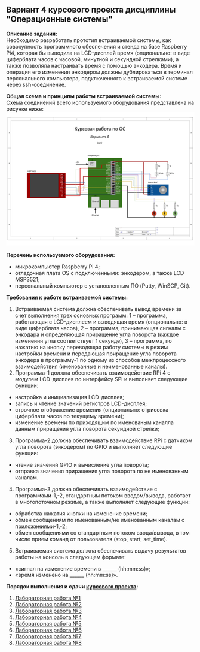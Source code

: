 ## Вариант 4 курсового проекта дисциплины "Операционные системы"

__Описание задания:__  
Необходимо разработать прототип встраиваемой системы, как совокупность программного обеспечения и стенда на базе Raspberry Pi4, которая бы выводила на LCD-дисплей время (опционально: в виде циферблата часов с часовой, минутной и секундной стрелками), а также позволяла настраивать время с помощью энкодера. Время и операция его изменения энкодером должны дублироваться в терминал персонального компьютера, подключенного к встраиваемой системе через ssh-соединение.   

__Общая схема и принципы работы встраиваемой системы:__  
Схема соединений всего используемого оборудования представлена на рисунке ниже:  
![Схема варианта 4](Вариант4-1.png)


__Перечень используемого оборудования:__
* микрокомпьютер Raspberry Pi 4;
* отладочная плата OS с подключенными: энкодером, а также LCD MSP3521;
* персональный компьютер c установленным ПО (Putty, WinSCP, Git).

__Требования к работе встраиваемой системы:__  
1. Встраиваемая система должна обеспечивать вывод времени за счет выполнения трех основных программ: 1 – программа, работающая с LCD-дисплеем и выводящая время (опционально: в виде циферблата часов), 2 – программа, принимающая сигналы с энкодара и определяющая приращение угла поворота (каждое изменения угла соответствует 1 секунде), 3 – программа, по нажатию на кнопку переводящая работу системы в режим настройки времени и передающая приращение угла поворота энкодера в программу-1 по одному из способов межпроцессного взаимодействия (именованные и неименованные каналы).
2. Программа-1 должна обеспечивать взаимодействие RPi 4 с модулем LCD-дисплея по интерфейсу SPI и выполняет следующие функции:
* настройка и инициализация LCD-дисплея;
* запись и чтение значений регистров LCD-дисплея;
* строчное отображение времения (опционально: отрисовка циферблата часов по текущему времени);
* изменение времени по приходящим по именованым каналла данным приращения угла поворота секундной стрелки;
3. Программа-2 должна обеспечивать взаимодействие RPi с датчиком угла поворота (энкодером) по GPIO и выполняет следующие функции:
* чтение значений GPIO и вычисление угла поворота;
* отправка значения приращения угла поворота по не именованным каналам.
4. Программа-3 должна обеспечивать взаимодействие с программами-1,-2, стандартным потоком вводом/вывода, работает в многопоточном режиме, а также выполняет следующие функции:
* обработка нажатия кнопки на изменение времени;
* обмен сообщениям по именованным/не именованным каналам с приложениями-1,-2;
* обмен сообщениями со стандартным потоком ввода/вывода, в том числе прием команд от пользователя (stop, start, set_time).
5. Встраиваемая система должна обеспечивать выдачу результатов работы на консоль в следующем формате: 
* «сигнал на изменение времени в ______ (hh:mm:ss)»;
* «время изменено на ______ (hh:mm:ss)».


__Порядок выполнения и сдачи [курсового проекта](task_v04.md):__
1. [Лабораторная работа №1](lab_01.md)
2. [Лабораторная работа №2](lab_02.md)
3. [Лабораторная работа №3](lab_03.md)
4. [Лабораторная работа №4](lab_04.md)
5. [Лабораторная работа №5](lab_05.md)
6. [Лабораторная работа №6](lab_06.md)
7. [Лабораторная работа №7](lab_07.md)
8. [Лабораторная работа №8](lab_08.md)
